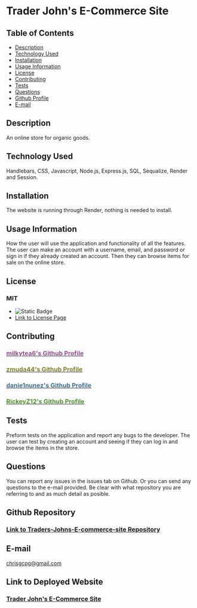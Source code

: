 # Trader John's E-Commerce Site
  
  ## Table of Contents
  * [Description](#description)
  * [Technology Used](#technology-used)
  * [Installation](#installation)
  * [Usage Information](#usage-information)
  * [License](#license)
  * [Contributing](#contributing)
  * [Tests](#tests)
  * [Questions](#questions)
  * [Github Profile](#github)
  * [E-mail](#email)
  
  ## Description <a id="description"></a>
  An online store for organic goods.
  
  ## Technology Used <a id="technology-used"></a>
  Handlebars, CSS, Javascript, Node.js, Express.js, SQL, Sequalize, Render and Session.
  
  ## Installation <a id="installation"></a>
  The website is running through Render, nothing is needed to install.
  
  ## Usage Information <a id="usage-information"></a>
  How the user will use the application and functionality of all the features.
  The user can make an account with a username, email, and password or sign in if they already created an account. Then they can browse items for sale on the online store.
  
  ## License <a id="license"></a>
  ### MIT
  * ![Static Badge](https://img.shields.io/badge/MIT-Badge-red?style=flat)
  * [Link to License Page](https://opensource.org/license/mit)
  
  ## Contributing <a id="contributing"></a>
 ### [<font color="#905090">milkytea6's Github Profile</font>](https://github.com/milkytea6)
 ### [<font color="#808030">zmuda44's Github Profile</font>](https://github.com/zmuda44)
 ### [<font color="#407090">danie1nunez's Github Profile</font>](https://github.com/danie1nunez)
 ### [<font color="#509030">RickeyZ12's Github Profile</font>](https://github.com/RickeyZ12)

  
  ## Tests <a id="tests"></a>
  Preform tests on the application and report any bugs to the developer.
  The user can test by creating an account and seeing if they can log in and browse the items in the store.
  
  ## Questions <a id="questions"></a>
  You can report any issues in the issues tab on Github. Or you can send any questions to the e-mail provided. 
  Be clear with what repository you are referring to and as much detail as posible.
  ## Github Repository <a id="github"></a>
  ### [Link to Traders-Johns-E-commerce-site Repository](https://github.com/zmuda44/Traders-Johns-E-commerce-site)
  ## E-mail <a id="email"></a>
  chrisgcpg@gmail.com
  ## Link to Deployed Website
  ### [Trader John's E-Commerce Site](https://traders-johns-e-commerce-site.onrender.com/)  
  